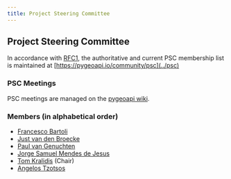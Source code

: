 ```yaml
---
title: Project Steering Committee
---
```


## Project Steering Committee

In accordance with [RFC1](../../development/rfc/1),
the authoritative and current PSC membership list is maintained at
[https://pygeoapi.io/community/psc](../psc)

### PSC Meetings

PSC meetings are managed on the [pygeoapi wiki](https://github.com/geopython/pygeoapi/wiki/Meetings).

### Members (in alphabetical order)

- [Francesco Bartoli](https://github.com/francbartoli)
- [Just van den Broecke](https://github.com/justb4)
- [Paul van Genuchten](https://github.com/pvgenuchten)
- [Jorge Samuel Mendes de Jesus](https://github.com/jorgejesus)
- [Tom Kralidis](https://github.com/tomkralidis) (Chair)
- [Angelos Tzotsos](https://github.com/kalxas)

<script src="https://embed.github.com/view/geojson/geopython/pygeoapi.io/gh-pages/community/psc.geojson?width=400&height=300"> </script>

